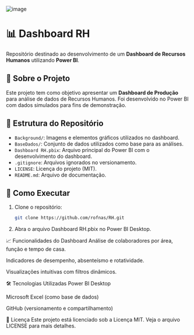 

![image](https://github.com/user-attachments/assets/146d2168-00fa-4813-ab03-dbf99e996fc8)



# 📊 Dashboard RH

Repositório destinado ao desenvolvimento de um **Dashboard de Recursos Humanos** utilizando **Power BI**.

## 📌 Sobre o Projeto

Este projeto tem como objetivo apresentar um **Dashboard de Produção** para análise de dados de Recursos Humanos. Foi desenvolvido no Power BI com dados simulados para fins de demonstração.

## 📁 Estrutura do Repositório

- `Background/`: Imagens e elementos gráficos utilizados no dashboard.
- `BaseDados/`: Conjunto de dados utilizados como base para as análises.
- `Dashboard RH.pbix`: Arquivo principal do Power BI com o desenvolvimento do dashboard.
- `.gitignore`: Arquivos ignorados no versionamento.
- `LICENSE`: Licença do projeto (MIT).
- `README.md`: Arquivo de documentação.

## 🚀 Como Executar

1. Clone o repositório:
   ```bash
   git clone https://github.com/rofnas/RH.git

2. Abra o arquivo Dashboard RH.pbix no Power BI Desktop.

📈 Funcionalidades do Dashboard
Análise de colaboradores por área, função e tempo de casa.

Indicadores de desempenho, absenteísmo e rotatividade.

Visualizações intuitivas com filtros dinâmicos.

🛠 Tecnologias Utilizadas
Power BI Desktop

Microsoft Excel (como base de dados)

GitHub (versionamento e compartilhamento)

📝 Licença
Este projeto está licenciado sob a Licença MIT. Veja o arquivo LICENSE para mais detalhes.



